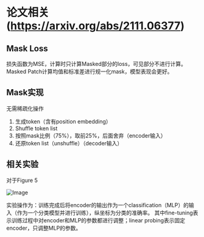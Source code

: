 # 论文相关 (https://arxiv.org/abs/2111.06377)
## Mask Loss
损失函数为MSE，计算时只计算Masked部分的loss，可见部分不进行计算。
Masked Patch计算均值和标准差进行规一化mask，模型表现会更好。

## Mask实现
无需稀疏化操作

1. 生成token（含有position embedding）
2. Shuffle token list
3. 按照mask比例（75%），取前25%，后面舍弃（encoder输入）
4. 还原token list（unshuffle）（decoder输入）

## 相关实验
对于Figure 5

![Image](https://github.com/user-attachments/assets/ade514f4-2107-455a-8cd1-607b2fa1f770)

实验操作为：训练完成后将encoder的输出作为一个classification（MLP）的输入（作为一个分类模型并进行训练），纵坐标为分类的准确率。
其中fine-tuning表示训练过程中对encoder和MLP的参数都进行调整；linear probing表示固定encoder，只调整MLP的参数。